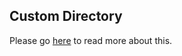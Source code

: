 ## Custom Directory
Please go [here](https://github.com/cdevroe/unmark/wiki/Custom) to read more about this.